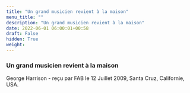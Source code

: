 ```yaml
---
title: "Un grand musicien revient à la maison"
menu_title: ""
description: "Un grand musicien revient à la maison"
date: 2022-06-01 06:00:01+00:58
draft: False
hidden: True
weight:
---
```

### Un grand musicien revient à la maison

George Harrison - reçu par FAB le 12 Juillet 2009, Santa Cruz, Californie, USA.



